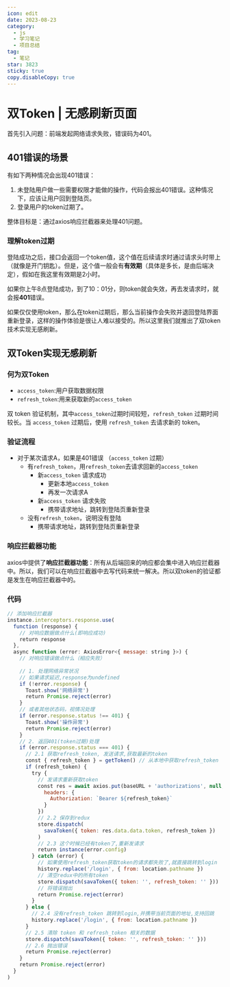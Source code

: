```yaml
---
icon: edit
date: 2023-08-23
category:
  - js
  - 学习笔记
  - 项目总结
tag:
  - 笔记
star: 3823
sticky: true
copy.disableCopy: true
---
```


# 双Token | 无感刷新页面

首先引入问题：前端发起网络请求失败，错误码为401。

## 401错误的场景

有如下两种情况会出现401错误：

1. 未登陆用户做一些需要权限才能做的操作，代码会报出401错误。这种情况下，应该让用户回到登陆页。
2. 登录用户的token过期了。

整体目标是：通过axios响应拦截器来处理401问题。
<!-- more -->

### 理解token过期

登陆成功之后，接口会返回一个token值，这个值在后续请求时通过请求头时带上（就像是开门钥匙）。但是，这个值一般会有**有效期**（具体是多长，是由后端决定），假如在我这里有效期是2小时。

如果你上午8点登陆成功，到了10：01分，则token就会失效，再去发请求时，就会报**401**错误。



如果仅仅使用token，那么在token过期后，那么当前操作会失败并退回登陆界面重新登录，这样的操作体验是很让人难以接受的。所以这里我们就推出了双token技术实现无感刷新。

## 双Token实现无感刷新

### 何为双Token

- `access_token`:用户获取数据权限
- `refresh_token`:用来获取新的`access_token`

双 token 验证机制，其中`access_token`过期时间较短，`refresh_token` 过期时间较长。当 `access_token` 过期后，使用 `refresh_token` 去请求新的 token。

### 验证流程

- 对于某次请求A，如果是401错误 （`access_token` 过期）
  - 有`refresh_token`，用`refresh_token`去请求回新的`access_token`
    - 新`access_token` 请求成功 
      - 更新本地`access_token` 
      - 再发一次请求A 
    - 新`access_token` 请求失败
      - 携带请求地址，跳转到登陆页重新登录
  - 没有`refresh_token`，说明没有登陆
    - 携带请求地址，跳转到登陆页重新登录

### 响应拦截器功能

axios中提供了**响应拦截器功能**：所有从后端回来的响应都会集中进入响应拦截器中。所以，我们可以在响应拦截器中去写代码来统一解决。所以双token的验证都是发生在响应拦截器中的。

### 代码

```js
// 添加响应拦截器
instance.interceptors.response.use(
  function (response) {
    // 对响应数据做点什么(即响应成功)
    return response
  },
  async function (error: AxiosError<{ message: string }>) {
    // 对响应错误做点什么（相应失败）
​
    // 1. 处理网络异常状况
    // 如果请求延迟,response为undefined
    if (!error.response) {
      Toast.show('网络异常')
      return Promise.reject(error)
    }
    // 或者其他状态码，视情况处理
    if (error.response.status !== 401) {
      Toast.show('操作异常') 
      return Promise.reject(error)
    }
    // 2. 返回401(token过期)处理
    if (error.response.status === 401) {
      // 2.1 获取refresh_token, 发送请求,获取最新的token
      const { refresh_token } = getToken() // 从本地中获取refresh_token 
      if (refresh_token) {
        try {
          // 发请求重新获取token
          const res = await axios.put(baseURL + 'authorizations', null, {
            headers: {
              Authorization: `Bearer ${refresh_token}`
            }
          })
          // 2.2 保存到redux
          store.dispatch(
            savaToken({ token: res.data.data.token, refresh_token })
          )
          // 2.3 这个时候已经有token了,重新发请求
          return instance(error.config)
        } catch (error) {
          // 如果使用refresh_token获取token的请求都失败了,就直接跳转到login
          history.replace('/login', { from: location.pathname })
          // 清空redux中的所有token
          store.dispatch(savaToken({ token: '', refresh_token: '' }))
          // 将错误抛出
          return Promise.reject(error)
        }
      } else {
        // 2.4 没有refresh_token 跳转到login,并携带当前页面的地址,支持回跳
        history.replace('/login', { from: location.pathname })
      }
      // 2.5 清除 token 和 refresh_token 相关的数据
      store.dispatch(savaToken({ token: '', refresh_token: '' }))
      // 2.6 抛出错误
      return Promise.reject(error)
    }
    return Promise.reject(error)
  }
)
```

